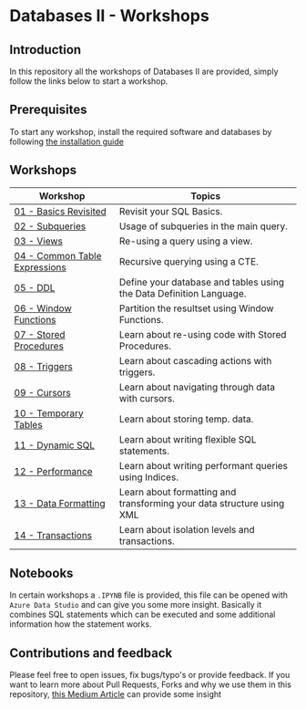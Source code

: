 # Databases II - Workshops

## Introduction

In this repository all the workshops of Databases II are provided, simply follow the links below to start a workshop.

## Prerequisites
To start any workshop, install the required software and databases by following [the installation guide](installation.md)

## Workshops

| Workshop | Topics |
| ----- | ---- |
| [01 - Basics Revisited](/workshops/basic/basic.md) | Revisit your SQL Basics. |
| [02 - Subqueries](/workshops/subqueries/subqueries.md) | Usage of subqueries in the main query. |
| [03 - Views](/workshops/views/views.md) | Re-using a query using a view. |
| [04 - Common Table Expressions](/workshops/cte/cte.md) | Recursive querying using a CTE. |
| [05 - DDL](/workshops/ddl/ddl.md) | Define your database and tables using the Data Definition Language. |
| [06 - Window Functions](/workshops/window-functions/window-functions.md) | Partition the resultset using Window Functions. |
| [07 - Stored Procedures](/workshops/stored-procedures/stored-procedures.md) | Learn about re-using code with Stored Procedures. |
| [08 - Triggers](/workshops/triggers/triggers.md) | Learn about cascading actions with triggers. |
| [09 - Cursors](/workshops/cursors/cursors.md) | Learn about navigating through data with cursors. |
| [10 - Temporary Tables](/workshops/temp-tables/temp-tables.md) | Learn about storing temp. data. |
| [11 - Dynamic SQL](/workshops/dynamic-sql/dynamic-sql.md) | Learn about writing flexible SQL statements. |
| [12 - Performance](/workshops/performance/performance.md) | Learn about writing performant queries using Indices.|
| [13 - Data Formatting](/workshops/xml/xml.md) | Learn about formatting and transforming your data structure using XML|
| [14 - Transactions](/workshops/transactions/transactions.md) | Learn about isolation levels and transactions. |

## Notebooks
In certain workshops a `.IPYNB` file is provided, this file can be opened with `Azure Data Studio` and can give you some more insight. Basically it combines SQL statements which can be executed and some additional information how the statement works. 

## Contributions and feedback
Please feel free to open issues, fix bugs/typo's or provide feedback. If you want to learn more about Pull Requests, Forks and why we use them in this repository, [this Medium Article](https://zellwk.com/blog/submit-pull-request) can provide some insight
